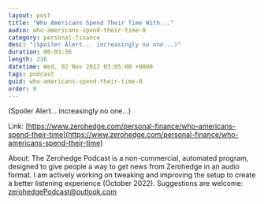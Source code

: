 ```yaml
---
layout: post
title: "Who Americans Spend Their Time With..."
audio: who-americans-spend-their-time-0
category: personal-finance
desc: "(Spoiler Alert... increasingly no one...)"
duration: 00:03:36
length: 216
datetime: Wed, 02 Nov 2022 03:05:00 +0000
tags: podcast
guid: who-americans-spend-their-time-0
order: 0
---
```

(Spoiler Alert... increasingly no one...)

Link: [https://www.zerohedge.com/personal-finance/who-americans-spend-their-time](https://www.zerohedge.com/personal-finance/who-americans-spend-their-time)

About: The Zerohedge Podcast is a non-commercial, automated program, designed to give people a way to get news from Zerohedge in an audio format.  I am actively working on tweaking and improving the setup to create a better listening experience (October 2022).  Suggestions are welcome: [zerohedgePodcast@outlook.com](mailto:zerohedgePodcast@outlook.com)
